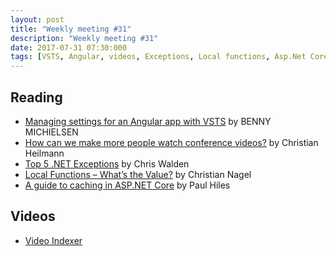 ```yaml
---
layout: post
title: "Weekly meeting #31"
description: "Weekly meeting #31"
date: 2017-07-31 07:30:000
tags: [VSTS, Angular, videos, Exceptions, Local functions, Asp.Net Core, caching]
--- 
```

 
## Reading

* [Managing settings for an Angular app with VSTS](http://blog.bennymichielsen.be/2017/07/27/managing-settings-for-an-angular-app-with-vsts/) by BENNY MICHIELSEN
* [How can we make more people watch conference videos?](https://christianheilmann.com/2017/07/26/how-can-we-make-more-people-watch-conference-videos/) by Christian Heilmann
* [Top 5 .NET Exceptions](https://blogs.technet.microsoft.com/uktechnet/2017/07/25/top-5-net-exceptions/) by Chris Walden
* [Local Functions – What’s the Value?](https://csharp.christiannagel.com/2017/07/25/localfunctions/) by Christian Nagel
* [A guide to caching in ASP.NET Core](https://www.devtrends.co.uk/blog/a-guide-to-caching-in-asp.net-core) by Paul Hiles

## Videos

* [Video Indexer](https://vi.microsoft.com/)